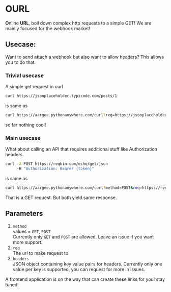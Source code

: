 # OURL
**O**nline **URL**, boil down complex http requests to a simple GET! We are mainly focused for the webhook market!

## Usecase:
Want to send attach a webhook but also want to allow headers? This allows you to do that.

### Trivial usecase
A simple get request in curl
```bash
curl https://jsonplaceholder.typicode.com/posts/1
```
is same as
```bash
curl https://aargee.pythonanywhere.com/curl?req=https://jsonplaceholder.typicode.com/posts/1
```
so far nothing cool!

### Main usecase
What about calling an API that requires additional stuff like Authorization headers
```bash
curl -X POST https://reqbin.com/echo/get/json
     -H "Authorization: Bearer {token}"
```
is same as
```bash
curl https://aargee.pythonanywhere.com/curl?method=POST&req=https://reqbin.com/echo/get/json&headers={"Authorization": "Bearer {token}"}
```
That is a GET request. But both yield same response.

## Parameters
1. `method` \
   values = `GET`, `POST`   
   Currently only `GET` and `POST` are allowed. Leave an issue if you want more support.
2. `req` \
   The url to make request to
3. `headers` \
   JSON object containing key value pairs for headers. Currently only one value per key is supported, you can request for more in issues.

A frontend application is on the way that can create these links for you! stay tuned!   
